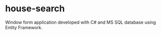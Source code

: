 # house-search
Window form application developed with C# and MS SQL database using Entity Framework.

